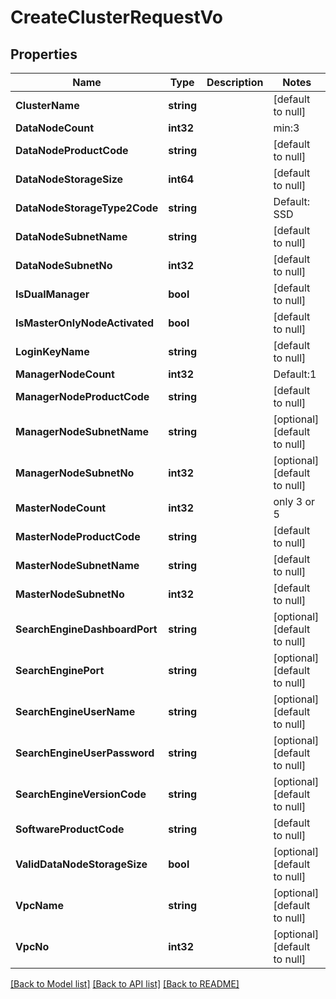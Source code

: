 # CreateClusterRequestVo

## Properties
Name | Type | Description | Notes
------------ | ------------- | ------------- | -------------
**ClusterName** | **string** |  | [default to null]
**DataNodeCount** | **int32** |  | min:3 | only 3 to up | [default to null]
**DataNodeProductCode** | **string** |  | [default to null]
**DataNodeStorageSize** | **int64** |  | [default to null]
**DataNodeStorageType2Code** | **string** |  | Default: SSD | [default to null]
**DataNodeSubnetName** | **string** |  | [default to null]
**DataNodeSubnetNo** | **int32** |  | [default to null]
**IsDualManager** | **bool** |  | [default to null]
**IsMasterOnlyNodeActivated** | **bool** |  | [default to null]
**LoginKeyName** | **string** |  | [default to null]
**ManagerNodeCount** | **int32** |  | Default:1 | only 1 | [default to null]
**ManagerNodeProductCode** | **string** |  | [default to null]
**ManagerNodeSubnetName** | **string** |  | [optional] [default to null]
**ManagerNodeSubnetNo** | **int32** |  | [optional] [default to null]
**MasterNodeCount** | **int32** | | only 3 or 5 | [default to null]
**MasterNodeProductCode** | **string** |  | [default to null]
**MasterNodeSubnetName** | **string** | | [default to null]
**MasterNodeSubnetNo** | **int32** |  | [default to null]
**SearchEngineDashboardPort** | **string** |  | [optional] [default to null]
**SearchEnginePort** | **string** |  | [optional] [default to null]
**SearchEngineUserName** | **string** |  | [optional] [default to null]
**SearchEngineUserPassword** | **string** |  | [optional] [default to null]
**SearchEngineVersionCode** | **string** |  | [optional] [default to null]
**SoftwareProductCode** | **string** |  | [default to null]
**ValidDataNodeStorageSize** | **bool** |  | [optional] [default to null]
**VpcName** | **string** |  | [optional] [default to null]
**VpcNo** | **int32** |  | [optional] [default to null]

[[Back to Model list]](../README.md#documentation-for-models) [[Back to API list]](../README.md#documentation-for-api-endpoints) [[Back to README]](../README.md)


